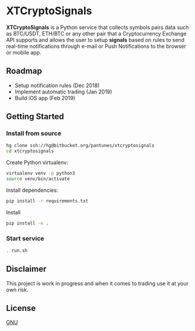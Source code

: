 # XTCryptoSignals

**XTCryptoSignals** is a Python service that collects symbols pairs data such as BTC/USDT, ETH/BTC or any other pair that a Cryptocurrency Exchange API supports and allows the user to setup **signals** based on rules to send real-time notifications through e-mail or Push Notifications to the browser or mobile app.


## Roadmap

* Setup notification rules (Dec 2018)
* Implement automatic trading (Jan 2019)
* Build iOS app (Feb 2019)


## Getting Started

### Install from source
```bash
hg clone ssh://hg@bitbucket.org/pantunes/xtcryptosignals
cd xtcryptosignals
```

Create Python virtualenv:
```bash
virtualenv venv -p python3
source venv/bin/activate
```

Install dependencies:
```bash
pip install -r requirements.txt
```

Install
```bash
pip install -e .
```

### Start service
```bash
. run.sh
```


## Disclaimer
 This project is work in progress and when it comes to trading use it at your own risk.


## License

[GNU](https://www.gnu.org/licenses/gpl-3.0.en.html)

